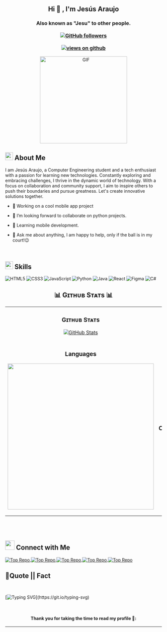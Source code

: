 
<h2 align="center"> Hi 👋 , I'm Jesús Araujo <br/></h2> 
<h3 align="center">Also known as "Jesu" to other people. <br> <br>
  <a href="https://github.com/IsratIJK" target="_blank">
    <img alt="GitHub followers" src="https://img.shields.io/github/followers/JesusAraujoDEV?label=Github%20followers&style=for-the-badge">
  </a> <br> <br>
  <a href="https://github.com/IsratIJK" target="_blank">
    <img src="https://komarev.com/ghpvc/?username=JesusAraujoDEV&label=Views&color=brightgreen&style=flat-square" alt="views on github" />
  </a>
  </h3>   
              

<p align="center" >
 <img  height="280rem" alt="GIF" src="https://media.tenor.com/GfSX-u7VGM4AAAAC/coding.gif" />
 </p>

## <img src="https://c.tenor.com/NCRHhqkXrJYAAAAi/programmers-go-internet.gif" width="25">  <b>About Me</b>
I am Jesús Araujo, a Computer Engineering student and a tech enthusiast with a passion for learning new technologies. Constantly exploring and embracing challenges, I thrive in the dynamic world of technology. With a focus on collaboration and community support, I aim to inspire others to push their boundaries and pursue greatness. Let's create innovative solutions together.

 -  🔭 Working on a cool mobile app project

- 👯 I’m looking forward to collaborate on python projects.

- 🌱  Learning mobile development.


- 💬 Ask me about anything, I am happy to help, only if the ball is in my court!😉
<br>

## <img  src="https://media2.giphy.com/media/QssGEmpkyEOhBCb7e1/giphy.gif?cid=ecf05e47a0n3gi1bfqntqmob8g9aid1oyj2wr3ds3mg700bl&rid=giphy.gif" width ="25"><b> Skills</b>
<!-- Badges from https://github.com/Ileriayo/markdown-badges -->
![HTML5](https://img.shields.io/badge/html5-%23E34F26.svg?style=for-the-badge&logo=html5&logoColor=white)
![CSS3](https://img.shields.io/badge/css3-%231572B6.svg?style=for-the-badge&logo=css3&logoColor=white)
![JavaScript](https://img.shields.io/badge/javascript-%23323330.svg?style=for-the-badge&logo=javascript&logoColor=%23F7DF1E)
![Python](https://img.shields.io/badge/python-3670A0?style=for-the-badge&logo=python&logoColor=ffdd54)
![Java](https://img.shields.io/badge/java-%23ED8B00.svg?style=for-the-badge&logo=openjdk&logoColor=white)
![React](https://img.shields.io/badge/react-%2320232a.svg?style=for-the-badge&logo=react&logoColor=%2361DAFB)
![Figma](https://img.shields.io/badge/figma-%23F24E1E.svg?style=for-the-badge&logo=figma&logoColor=white)
![C#](https://img.shields.io/badge/c%23-%23239120.svg?style=for-the-badge&logo=csharp&logoColor=white)

<!--Github stats Table--> 
<h2 align="center">📊 Gɪᴛʜᴜʙ Sᴛᴀᴛs 📊</h2>

<table width="100%">
  <tr>
    <td width="50%">
      <h3 align="center"><strong>Gɪᴛʜᴜʙ Sᴛᴀᴛs</strong></h3>
      <p align="center">
        <a href="https://github.com/JesusAraujoDEV">
          <img align="center" src="https://github-readme-stats.vercel.app/api?username=JesusAraujoDEV&count_private=true&show_icons=true&theme=nightowl" alt="GitHub Stats" />
        </a>
      </p>
    </td>
    <td width="50%">
      <h3 align="center"><strong>Sᴛʀᴇᴀᴋ Sᴛᴀᴛs</strong></h3>
      <p align="center">
        <a href="https://github.com/JesusAraujoDEV">
          <img align="center" src="https://streak-stats.demolab.com?user=JesusAraujoDEV&theme=nightowl" alt="Streak Stats" />
        </a>
      </p>
    </td>
  </tr>
  <tr>
    <td width="50%">
      <h3 align="center"><strong>Languages</strong></h3>
      <p align="center">
        <a href="https://github.com/JesusAraujoDEV">
          <img align="center" width="470" src="https://github-readme-stats.vercel.app/api/top-langs/?username=JesusAraujoDEV&layout=compact&theme=nightowl"/>
        </a>
      </p>
    </td>
    <td width="50%">
      <h3 align="center"><strong>Tᴏᴘ Cᴏɴᴛʀɪʙᴜᴛɪᴏɴs</strong></h3>
      <p align="center">
        <a href="https://github.com/JesusAraujoDEV">
          <img align="center" src="https://github-contributor-stats.vercel.app/api?username=JesusAraujoDEV&limit=3&theme=nightowl&show_owner=true&combine_all_yearly_contributions=true" alt="Top Repo" />
        </a>
      </p>
    </td>
  </tr>
</table>
<br />


<br>

## <img src="https://media.giphy.com/media/LnQjpWaON8nhr21vNW/giphy.gif" width='30'> <b>Connect with Me</b>

<a href="https://www.linkedin.com/in/jes%C3%BAs-araujo-5ba6b0274/">
          <img align="center" src="https://img.shields.io/badge/linkedin-%230077B5.svg?style=for-the-badge&logo=linkedin&logoColor=white" alt="Top Repo" />
        </a>
<a href="https://www.instagram.com/jesulovescereal/">
          <img align="center" src="https://img.shields.io/badge/Instagram-%23E4405F.svg?style=for-the-badge&logo=Instagram&logoColor=white" alt="Top Repo" />
        </a>
<a href="mailto:j2a0a0a5@gmail.com">
          <img align="center" src="https://img.shields.io/badge/Gmail-D14836?style=for-the-badge&logo=gmail&logoColor=white" alt="Top Repo" />
        </a>
<a href="https://letterboxd.com/JesuCritico/">
          <img align="center" src="https://img.shields.io/badge/Letterboxd-202830.svg?style=for-the-badge&logo=Letterboxd&logoColor=white" alt="Top Repo" />
        </a>
<a href="https://www.op.gg/summoners/lan/JesuPero-Pepes">
          <img align="center" src="https://img.shields.io/badge/League%20of%20Legends-C28F2C.svg?style=for-the-badge&logo=League-of-Legends&logoColor=white" alt="Top Repo" />
        </a>


## <b>💪Quote || Fact</b>
<br>

[![Typing SVG](https://readme-typing-svg.herokuapp.com?font=Robot-Bold&size=30&color=330033&center=true&vCenter=true&width=900&height=110&lines="First,+solve+the+problem.+Then,+write+the+code".;++"Great+Developers+never+stop+learning".)](https://git.io/typing-svg)

<br>

#### <p align="center"><b>Thank you for taking the time to read my profile 💖:</b></p>


-----
